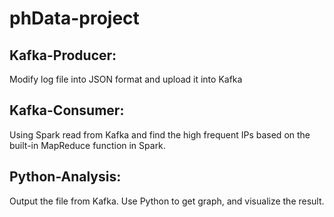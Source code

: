 # phData-project
## Kafka-Producer:
Modify log file into JSON format and upload it into Kafka

## Kafka-Consumer:
Using Spark read from Kafka and find the high frequent IPs based on the built-in MapReduce function in Spark. 

## Python-Analysis:
Output the file from Kafka. Use Python to get graph, and visualize the result.
